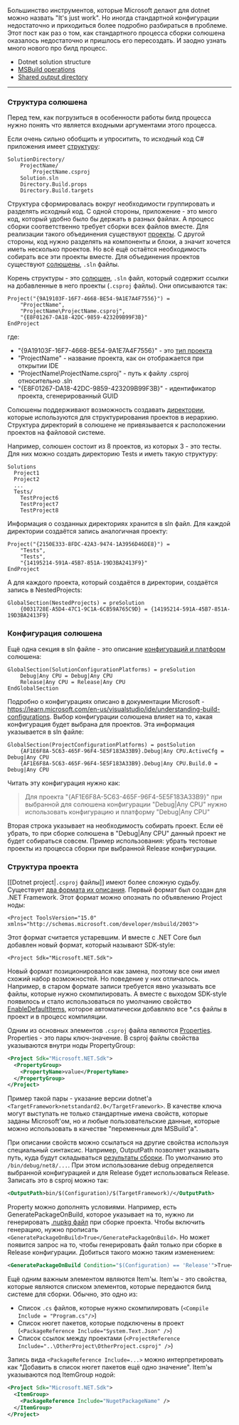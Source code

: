 Большинство инструментов, которые Microsoft делают для dotnet можно назвать "It's just work". Но иногда стандартной конфигурации недостаточно и приходиться более подробно разбираться в проблеме. Этот пост как раз о том, как стандартного процесса сборки солюшена оказалось недостаточно и пришлось его пересоздать. И заодно узнать много нового про билд процесс.

- Dotnet solution structure
- [MSBuild operations](./2024-01-19-MSBuild-operations.md)
- [Shared output directory](./2024-01-21-Shared-output-directory-for-dotnet-projects.md)

---
### Структура солюшена
Перед тем, как погрузиться в особенности работы билд процесса нужно понять что является входными аргументами этого процесса.

Если очень сильно обобщить и упроситить, то исходный код C# приложения имеет [структуру](../../Knowledge%20base/Developing/Code/Languages/Dotnet/Build%20process/Dotnet%20project%20system.md):
```
SolutionDirectory/
	ProjectName/
		ProjectName.csproj
	Solution.sln
	Directory.Build.props
	Directory.Build.targets
```

Структура сформировалась вокруг необходимости группировать и разделять исходный код. С одной стороны, приложение - это много код, который удобно было бы держать в разных файлах. А процесс сборки соответственно требует сборки всех файлов вместе. Для реализации такого объединения существуют [проекты](../../Knowledge%20base/Developing/Code/Languages/Dotnet/Build%20process/Dotnet%20project.md).
С другой стороны, код нужно разделять на компоненты и блоки, а значит хочется иметь несколько проектов. Но всё ещё остаётся необходимость собирать все эти проекты вместе. Для объединения проектов существуют [солюшены](../../Knowledge%20base/Developing/Code/Languages/Dotnet/Build%20process/Dotnet%20solution.md), `.sln`  файлы.

Корень структуры - это [солюшен](../../Knowledge%20base/Developing/Code/Languages/Dotnet/Build%20process/Dotnet%20solution.md), `.sln` файл, который содержит ссылки на добавленные в него проекты (`.csproj` файлы). Они описываются так:

```
Project("{9A19103F-16F7-4668-BE54-9A1E7A4F7556}") =
	"ProjectName",
	"ProjectName\ProjectName.csproj",
	"{E8F01267-DA18-42DC-9859-423209B99F3B}"
EndProject
```

где:
- "{9A19103F-16F7-4668-BE54-9A1E7A4F7556}" - это [тип проекта](../../Knowledge%20base/Developing/Code/Languages/Dotnet/Build%20process/Dotnet%20project.md#Project%20type%20ID)
- "ProjectName" - название проекта, как он отображается при открытии IDE
- "ProjectName\ProjectName.csproj" - путь к файлу .csproj относительно .sln
- "{E8F01267-DA18-42DC-9859-423209B99F3B}" - идентификатор проекта, сгенерированный GUID

Солюшены поддерживают возможность создавать [директории](../../Knowledge%20base/Developing/Code/Languages/Dotnet/Build%20process/Dotnet%20solution.md#Directory), которые используются для структурирования проектов в иерархию. Структура директорий в солюшене не привязывается к расположении проектов на файловой системе. 

Например, солюшен состоит из 8 проектов, из которых 3 - это тесты. Для них можно создать директорию Tests и иметь такую структуру:
```
Solutions
  Project1
  Project2
  ...
  Tests/
    TestProject6
    TestProject7
    TestProject8
```

Информация о созданных директориях хранится в sln файл. Для каждой директории создаётся запись аналогичная проекту:
```
Project("{2150E333-8FDC-42A3-9474-1A3956D46DE8}") =
	"Tests",
	"Tests",
	"{14195214-591A-45B7-851A-19D3BA2413F9}"
EndProject
```
А для каждого проекта, который создаётся в директории, создаётся запись в NestedProjects:
```
GlobalSection(NestedProjects) = preSolution
	{0031728E-A5D4-47C1-9C1A-6C859A765C9D} = {14195214-591A-45B7-851A-19D3BA2413F9}
```

### Конфигурация солюшена
Ещё одна секция в sln файле - это описание [конфигураций и платформ](../../Knowledge%20base/Developing/Code/Languages/Dotnet/Build%20process/MSBuild%20build%20configuration%20and%20platform.md) солюшена:
```
GlobalSection(SolutionConfigurationPlatforms) = preSolution
	Debug|Any CPU = Debug|Any CPU
	Release|Any CPU = Release|Any CPU
EndGlobalSection
```
Подробно о конфигурациях описано в документации Microsoft - https://learn.microsoft.com/en-us/visualstudio/ide/understanding-build-configurations. Выбор конфигурации солюшена влияет на то, какая конфигурация будет выбрана для проектов. Эта информация указывается в sln файле:
```
GlobalSection(ProjectConfigurationPlatforms) = postSolution
	{AF1E6F8A-5C63-465F-96F4-5E5F183A33B9}.Debug|Any CPU.ActiveCfg = Debug|Any CPU
	{AF1E6F8A-5C63-465F-96F4-5E5F183A33B9}.Debug|Any CPU.Build.0 = Debug|Any CPU
```

Читать эту конфигурация нужно как:
> Для проекта "{AF1E6F8A-5C63-465F-96F4-5E5F183A33B9}" при выбранной для солюшена конфигурации "Debug|Any CPU" нужно использовать конфигурацию и платформу "Debug|Any CPU"

Вторая строка указывает на необходимость собирать проект. Если её убрать, то при сборке солюшена в "Debug|Any CPU" данный проект не будет собираться совсем. Пример использования: убрать тестовые проекты из процесса сборки при выбранной Release конфигурации.

### Структура проекта
[[Dotnet project|`.csproj` файлы]] имеют более сложную судьбу. Существует [два формата их описания](../../Knowledge%20base/Developing/Code/Languages/Dotnet/Build%20process/Dotnet%20project.md#File%20format). Первый формат был создан для .NET Framework. Этот формат можно опознать по объявлению Project ноды:

```
<Project ToolsVersion="15.0" xmlns="http://schemas.microsoft.com/developer/msbuild/2003">
```

Этот формат считается устаревшим. И вместе с .NET Core был добавлен новый формат, который называют SDK-style:

```
<Project Sdk="Microsoft.NET.Sdk">
```

Новый формат позиционировался как замена, поэтому все они имел схожий набор возможностей. Но поведение у них отличалось. Например, в старом формате записи требуется явно указывать все файлы, которые нужно скомпилировать. А вместе с выходом SDK-style появилось и стало использоваться по умолчанию свойство [EnableDefaultItems](../../Knowledge%20base/Developing/Code/Languages/Dotnet/Build%20process/Dotnet%20project.md#EnableDefaultItems), которое автоматически добавляло все \*.cs файлы в проект и в процесс компиляции.

Одним из основных элементов `.csproj` файла являются [Properties](../../Knowledge%20base/Developing/Code/Languages/Dotnet/Build%20process/Dotnet%20project.md#Properties). Properties - это пары ключ-значение. В csproj файлы свойства указываются внутри ноды PropertyGroup:

```xml
<Project Sdk="Microsoft.NET.Sdk">
  <PropertyGroup>
    <PropertyName>value</PropertyName>
  </PropertyGroup>
</Project>
```


Пример такой пары - указание версии dotnet'а `<TargetFramework>netstandard2.0</TargetFramework>`. В качестве ключа могут выступать не только стандартные имена свойств, которые заданы Microsoft'ом, но и любые пользовательские данные, которые можно использовать в качестве "переменных для MSBuild'а".

При описании свойств можно ссылаться на другие свойства используя специальный синтаксис. Например, OutputPath позволяет указывать путь, куда будут складываться [результаты сборки](../../Knowledge%20base/Developing/Code/Languages/Dotnet/Build%20process/MSBuild%20artifact%20directories.md). По умолчанию это `/bin/debug/net8/...`.  При этом использование debug определяется выбранной конфигурацией и для Release будет использоваться Release. Записать это в csproj можно так:
```xml
<OutputPath>bin/$(Configuration)/$(TargetFramework)/</OutputPath>
```

Property можно дополнять условиями. Например, есть GeneratePackageOnBuild, которое указывает на то, нужно ли генерировать [.nupkg файл](../../Knowledge%20base/Developing/Code/Languages/Dotnet/Nuget/%D0%A4%D0%B0%D0%B9%D0%BB%20.nupkg.md) при сборке проекта. Чтобы включить генерацию, нужно прописать `<GeneratePackageOnBuild>True</GeneratePackageOnBuild>`. Но может появится запрос на то, чтобы генерировать файл только при сборке в Release конфигурации. Добиться такого можно таким изменением:

```xml
<GeneratePackageOnBuild Condition="$(Configuration) == 'Release'">True</GeneratePackageOnBuild>
```

Ещё одним важным элементом являются Item'ы. Item'ы - это свойства, которые являются списком элементов, которые передаются билд системе для сборки. Обычно, это одно из:
- Список `.cs` файлов, которые нужно скомпилировать (`<Compile Include = "Program.cs"/>`)
- Список нюгет пакетов, которые подключены в проект (`<PackageReference Include="System.Text.Json" />`)
- Список ссылок между проектами (`<ProjectReference Include="..\OtherProject\OtherProject.csproj" />`)

Запись вида `<PackageReference Include=...>` можно интерпретировать как "Добавить в список нюгет пакетов ещё одно значение". Item'ы указываются под ItemGroup нодой:
```xml
<Project Sdk="Microsoft.NET.Sdk">
  <ItemGroup>
    <PackageReference Include="NugetPackageName" />
  </ItemGroup>
</Project>
```
